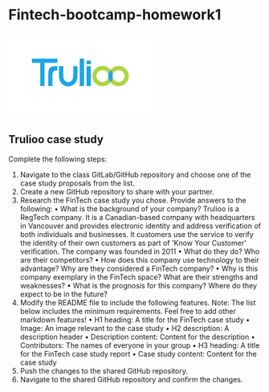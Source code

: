 # Fintech-bootcamp-homework1
![trulioo_log](trulioo.png)
## Trulioo case study

Complete the following steps:
1.	Navigate to the class GitLab/GitHub repository and choose one of the case study proposals from the list.
2.	Create a new GitHub repository to share with your partner.
3.	Research the FinTech case study you chose. Provide answers to the following:
•	What is the background of your company?
Trulioo is a RegTech company. It is a Canadian-based company with headquarters in Vancouver and provides electronic identity and address verification of both individuals and businesses. It customers use the service to verify the identity of their own customers as part of 'Know Your Customer' verification. The company was founded in 2011
•	 What do they do? Who are their competitors?
•	How does this company use technology to their advantage? Why are they considered a FinTech company?
•	Why is this company exemplary in the FinTech space? What are their strengths and weaknesses?
•	What is the prognosis for this company? Where do they expect to be in the future?
1.	Modify the README file to include the following features. Note: The list below includes the minimum requirements. Feel free to add other markdown features!
•	H1 heading: A title for the FinTech case study
•	Image: An image relevant to the case study
•	H2 description: A description header
•	Description content: Content for the description
•	Contributors: The names of everyone in your group
•	H3 heading: A title for the FinTech case study report
•	Case study content: Content for the case study
1.	Push the changes to the shared GitHub repository.
2.	Navigate to the shared GitHub repository and confirm the changes.

